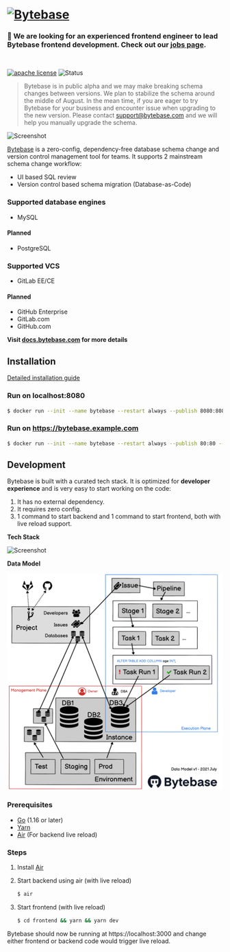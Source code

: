 # <a href="https://bytebase.com"><img alt="Bytebase" src="https://raw.githubusercontent.com/bytebase/bytebase/be87525c1228fe00cdcc3585859664bdd3167aca/frontend/src/assets/logo.svg" height="56px" /></a>

### 🧲 We are looking for an experienced frontend engineer to lead Bytebase frontend development. Check out our [jobs page](https://bytebase.com/jobs).

&nbsp;

[![apache license](https://img.shields.io/badge/license-Apache_2.0-blue.svg)](LICENSE)
![Status](https://img.shields.io/badge/status-alpha-red)

> Bytebase is in public alpha and we may make breaking schema changes between versions. We plan to stabilize the schema around the middle of August. In the mean time, if you are eager to try Bytebase for your business and encounter
> issue when upgrading to the new version. Please contact support@bytebase.com and we will help you manually upgrade the schema.

![Screenshot](https://raw.githubusercontent.com/bytebase/bytebase/main/docs/assets/overview1.png)

[Bytebase](https://bytebase.com/) is a zero-config, dependency-free database schema change and version control management tool for teams. It supports 2 mainstream schema change workflow:

- UI based SQL review
- Version control based schema migration (Database-as-Code)

### Supported database engines

- MySQL

#### Planned

- PostgreSQL

### Supported VCS

- GitLab EE/CE

#### Planned

- GitHub Enterprise
- GitLab.com
- GitHub.com

**Visit [docs.bytebase.com](https://docs.bytebase.com) for more details**

## Installation

[Detailed installation guide](https://docs.bytebase.com/install/docker)

### Run on localhost:8080

```bash
$ docker run --init --name bytebase --restart always --publish 8080:8080 --volume ~/.bytebase/data:/var/opt/bytebase bytebase/bytebase:0.2.2 --data /var/opt/bytebase --host http://localhost --port 8080
```

### Run on https://bytebase.example.com

```bash
$ docker run --init --name bytebase --restart always --publish 80:80 --volume ~/.bytebase/data:/var/opt/bytebase bytebase/bytebase:0.2.2 --data /var/opt/bytebase --host https://bytebase.example.com --port 80
```

## Development

Bytebase is built with a curated tech stack. It is optimized for **developer experience** and is very easy to start working on the code:

1. It has no external dependency.
1. It requires zero config.
1. 1 command to start backend and 1 command to start frontend, both with live reload support.

**Tech Stack**

![Screenshot](https://raw.githubusercontent.com/bytebase/bytebase/main/docs/assets/techstack.svg)

**Data Model**

![Screenshot](https://raw.githubusercontent.com/bytebase/bytebase/main/docs/assets/datamodel_v1.png)

### Prerequisites

- [Go](https://golang.org/doc/install) (1.16 or later)
- [Yarn](https://yarnpkg.com/getting-started/install)
- [Air](https://github.com/cosmtrek/air#installation) (For backend live reload)

### Steps

1.  Install [Air](https://github.com/cosmtrek/air#installation)

1.  Start backend using air (with live reload)

    ```bash
    $ air
    ```

1.  Start frontend (with live reload)

    ```bash
    $ cd frontend && yarn && yarn dev
    ```

Bytebase should now be running at https://localhost:3000 and change either frontend or backend code would trigger live reload.
